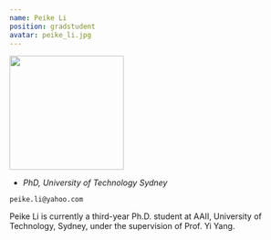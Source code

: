 ```yaml
---
name: Peike Li
position: gradstudent
avatar: peike_li.jpg
---
```


<img width="200" src="{{site.baseurl}}/images/people/{{page.avatar}}" data-action="zoom">

- _PhD, University of Technology Sydney_<br>
<!--- _Science coach. Collaborator. Transdisciplinary optimist._-->

<i class="fa fa-envelope-o"></i> `peike.li@yahoo.com`

Peike Li is currently a third-year Ph.D. student at AAII, University of Technology, Sydney, under the supervision of Prof. Yi Yang.
